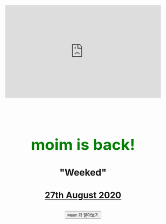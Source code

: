 <html>
<br><br><br><br><br>
  <div class="video-container">
<p align="middle">
<iframe src="https://www.youtube.com/embed/JNQVgIGdaW4"
frameborder="0" allow="accelerometer; autoplay; encrypted-media; gyroscope; picture-in-picture"
        allowfullscreen></iframe></p></div><br>
<h1>moim is back!</h1>
  <h2>"Weeked"</h2>
  <h3><a href="https://www.instagram.com/m0im_official/" target="_blank" title="m0im_official">27th August 2020
  <style>
    h1{
      color:green;
      font-size:50px;
      text-align:center;
    }
    h2{
     font-size:30px;
      text-align:center;
    }
    h3{
        font-size:28px;
      text-align:center;
    }
    .video-container{
    position:relative;padding-bottom:56.25%; padding-top:50px; height:0; overflow:hidden;
    }
    .video-container iframe,.video-container object,.video-container embed{
    position:absolute;top:0;left:0;width:100%;height:90%
    }
    </style>
    <br><br>
      <input type="button" value="Moim 더 알아보기" onclick="alert('안알랴줌')">
